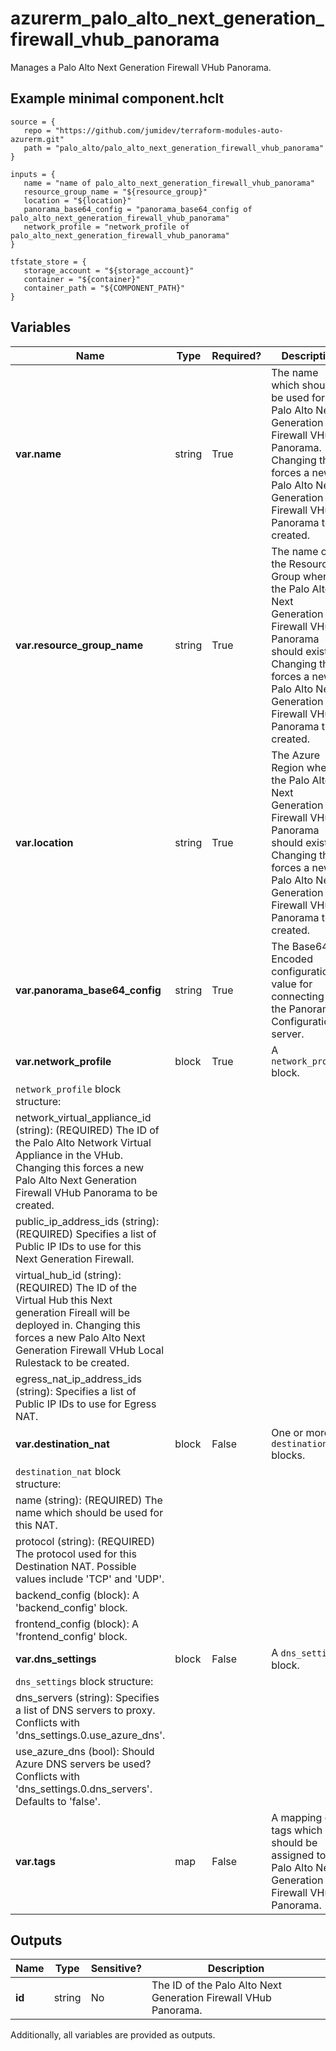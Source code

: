 # azurerm_palo_alto_next_generation_firewall_vhub_panorama

Manages a Palo Alto Next Generation Firewall VHub Panorama.

## Example minimal component.hclt

```hcl
source = {
   repo = "https://github.com/jumidev/terraform-modules-auto-azurerm.git" 
   path = "palo_alto/palo_alto_next_generation_firewall_vhub_panorama" 
}

inputs = {
   name = "name of palo_alto_next_generation_firewall_vhub_panorama" 
   resource_group_name = "${resource_group}" 
   location = "${location}" 
   panorama_base64_config = "panorama_base64_config of palo_alto_next_generation_firewall_vhub_panorama" 
   network_profile = "network_profile of palo_alto_next_generation_firewall_vhub_panorama" 
}

tfstate_store = {
   storage_account = "${storage_account}" 
   container = "${container}" 
   container_path = "${COMPONENT_PATH}" 
}

```

## Variables

| Name | Type | Required? |  Description |
| ---- | ---- | --------- |  ----------- |
| **var.name** | string | True | The name which should be used for this Palo Alto Next Generation Firewall VHub Panorama. Changing this forces a new Palo Alto Next Generation Firewall VHub Panorama to be created. | 
| **var.resource_group_name** | string | True | The name of the Resource Group where the Palo Alto Next Generation Firewall VHub Panorama should exist. Changing this forces a new Palo Alto Next Generation Firewall VHub Panorama to be created. | 
| **var.location** | string | True | The Azure Region where the Palo Alto Next Generation Firewall VHub Panorama should exist. Changing this forces a new Palo Alto Next Generation Firewall VHub Panorama to be created. | 
| **var.panorama_base64_config** | string | True | The Base64 Encoded configuration value for connecting to the Panorama Configuration server. | 
| **var.network_profile** | block | True | A `network_profile` block. | 
| `network_profile` block structure: || 
|   network_virtual_appliance_id (string): (REQUIRED) The ID of the Palo Alto Network Virtual Appliance in the VHub. Changing this forces a new Palo Alto Next Generation Firewall VHub Panorama to be created. ||
|   public_ip_address_ids (string): (REQUIRED) Specifies a list of Public IP IDs to use for this Next Generation Firewall. ||
|   virtual_hub_id (string): (REQUIRED) The ID of the Virtual Hub this Next generation Fireall will be deployed in. Changing this forces a new Palo Alto Next Generation Firewall VHub Local Rulestack to be created. ||
|   egress_nat_ip_address_ids (string): Specifies a list of Public IP IDs to use for Egress NAT. ||
| **var.destination_nat** | block | False | One or more `destination_nat` blocks. | 
| `destination_nat` block structure: || 
|   name (string): (REQUIRED) The name which should be used for this NAT. ||
|   protocol (string): (REQUIRED) The protocol used for this Destination NAT. Possible values include 'TCP' and 'UDP'. ||
|   backend_config (block): A 'backend_config' block. ||
|   frontend_config (block): A 'frontend_config' block. ||
| **var.dns_settings** | block | False | A `dns_settings` block. | 
| `dns_settings` block structure: || 
|   dns_servers (string): Specifies a list of DNS servers to proxy. Conflicts with 'dns_settings.0.use_azure_dns'. ||
|   use_azure_dns (bool): Should Azure DNS servers be used? Conflicts with 'dns_settings.0.dns_servers'. Defaults to 'false'. ||
| **var.tags** | map | False | A mapping of tags which should be assigned to the Palo Alto Next Generation Firewall VHub Panorama. | 



## Outputs

| Name | Type | Sensitive? | Description |
| ---- | ---- | --------- | --------- |
| **id** | string | No  | The ID of the Palo Alto Next Generation Firewall VHub Panorama. | 

Additionally, all variables are provided as outputs.
